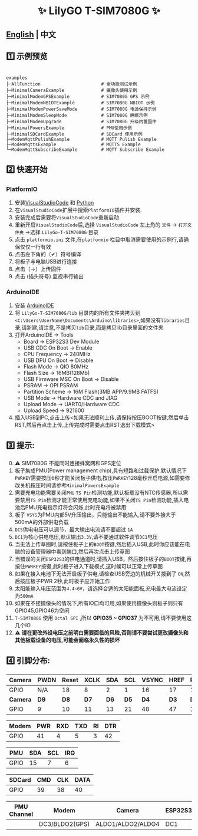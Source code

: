 


<h1 align = "center">✨ LilyGO T-SIM7080G ✨</h1>

## **[English](README.MD) | 中文**


## 1️⃣ 示例预览

```

examples 
├─AllFunction                       # 全功能测试示例
├─MinimalCameraExample              # 摄像头使用示例
├─MinimalModemGPSExample            # SIM7080G GPS 示例
├─MinimalModemNBIOTExample          # SIM7080G NBIOT 示例
├─MinimalModemPowerSaveMode         # SIM7080G 电源保持示例
├─MinimalModemSleepMode             # SIM7080G 睡眠示例
├─MinimalModemUpgrade               # SIM7080G 升级内置固件
├─MinimalPowersExample              # PMU使用示例
├─MinimalSDCardExample              # SDCard 使用示例
├─ModemMqttPulishExample            # MQTT Pulish Example 
├─ModemMqttsExample                 # MQTTS Example 
└─ModemMqttSubscribeExample         # MQTT Subscribe Example 

```


## 2️⃣ 快速开始

### PlatformIO

1. 安装[VisualStudioCode](https://code.visualstudio.com/) 和 [Python](https://www.python.org/)
2. 在`VisualStudioCode`扩展中搜索`PlatformIO`插件并安装.
3. 安装完成后需要将`VisualStudioCode`重新启动
4. 重新开启`VisualStudioCode`后,选择 `VisualStudioCode` 左上角的 `文件` -> `打开文件夹` ->选择 `LilyGo-T-SIM7080G` 目录
5. 点击 `platformio.ini` 文件,在`platformio` 栏目中取消需要使用的示例行,请确保仅仅一行有效
6. 点击左下角的（✔）符号编译
7. 将板子与电脑USB进行连接
8. 点击（→）上传固件
9. 点击 (插头符号) 监视串行输出


### ArduinoIDE


1. 安装 [ArduinoIDE](https://www.arduino.cc/en/software)
2. 将 `LilyGo-T-SIM7080G/lib` 目录内的所有文件夹拷贝到`<C:\Users\UserName\Documents\Arduino\libraries>`,如果没有`libraries`目录,请新建,请注意,不是拷贝`lib`目录,而是拷贝lib目录里面的文件夹
3. 打开ArduinoIDE -> Tools 
   - Board -> ESP32S3 Dev Module
   - USB CDC On Boot -> Enable
   - CPU Frequency -> 240MHz
   - USB DFU On Boot -> Disable
   - Flash Mode -> QIO 80MHz
   - Flash Size -> 16MB(128Mb)
   - USB Firmware MSC On Boot -> Disable
   - PSRAM -> OPI PSRAM
   - Partition Scheme -> 16M Flash(3MB APP/9.9MB FATFS)
   - USB Mode -> Hardware CDC and JIAG
   - Upload Mode -> UART0/Hardware CDC
   - Upload Speed -> 921600
4. 插入USB到PC,点击上传<如果无法顺利上传,请保持按压BOOT按键,然后单击RST,然后再点击上传,上传完成时需要点击RST退出下载模式>


## 3️⃣ 提示:

0. ⚠ SIM7080G 不能同时连接蜂窝网和GPS定位
1. 板子集成PMU(Power management chip),具有短路和过载保护,默认情况下`PWRKEY`需要按压6秒才能关闭板子供电,按压`PWRKEY`128毫秒开启电源,如需要修改关机按压时间请参考`MinimalPowersExample`
2. 需要充电功能需要关闭`PMU` `TS Pin`检测功能,默认板载没有NTC传感器,所以需要禁用`TS Pin`检测才能正常使用充电功能,如果不关闭`TS Pin`检测功能,插入电池后PMU充电指示灯将会闪烁,此时充电将被禁用
3. 板子 `VSYS`为PMU内部5V升压输出，只能输出不能输入,请不要外接大于500mA的外部供电负载
4. `DC5`供电电压可以调节，最大输出电流请不要超过 `1A`
5. `DC1`为核心供电电压,默认输出`3.3V`,请不要通过软件调节`DC1`电压
6. 当无法上传草图时,请按住板子上的`BOOT`按键,然后插入USB,此时你应该能在电脑的设备管理器中看到端口,然后再次点击上传草图
7. 当错误的关闭`ESP32S3`的供电通道时,请插入USB，然后按住板子的`BOOT`按键,再按住`PWRKEY`按键,此时板子进入下载模式,这时候可以正常上传草图
8. 如果在接入电池下无法开启板子供电,请检查USB旁边的机械开关拨到了 `ON`,然后按压板子PWR 2秒,此时板子应开始工作
9. 太阳能输入电压范围为`4.4~6V`，请选择合适的太阳能面板,充电最大电流设定为`500mA`
10. 如果在不接摄像头的情况下,所有IO口均可用,如果使用摄像头则板子则只有GPIO45,GPIO46为空闲
11. `T-SIM7080G` 使用 `Octal SPI` ,所以 **GPIO35 ~ GPIO37** 为不可用,请不要使用这几个IO
12. ⚠ **请在更改外设电压之前明白需要面临的风险,否则请不要尝试更改摄像头和其他板载设备的电压,可能会面临永久性的损坏**

## 4️⃣ 引脚分布:

| Camera     | PWDN   | Reset  | XCLK   | SDA    | SCL    | VSYNC  | HREF   | PCLK   |
| ---------- | ------ | ------ | ------ | ------ | ------ | ------ | ------ | ------ |
| GPIO       | N/A    | 18     | 8      | 2      | 1      | 16     | 17     | 12     |
| **Camera** | **D9** | **D8** | **D7** | **D6** | **D5** | **D4** | **D3** | **D2** |
| GPIO       | 9      | 10     | 11     | 13     | 21     | 48     | 47     | 14     |

| Modem | PWR | RXD | TXD | RI  | DTR |
| ----- | --- | --- | --- | --- | --- |
| GPIO  | 41  | 4   | 5   | 3   | 42  |


| PMU  | SDA | SCL | IRQ |
| ---- | --- | --- | --- |
| GPIO | 15  | 7   | 6   |


| SDCard | CMD | CLK | DATA |
| ------ | --- | --- | ---- |
| GPIO   | 39  | 38  | 40   |


| PMU Channel | Modem          | Camera            | ESP32S3 | SDCard |
| ----------- | -------------- | ----------------- | ------- | ------ |
|             | DC3/BLDO2(GPS) | ALDO1/ALDO2/ALDO4 | DC1     | ALDO3  |
